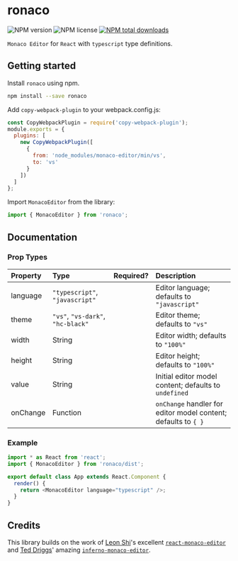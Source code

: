 # ronaco

![NPM version](https://img.shields.io/npm/v/ronaco.svg?style=flat)
![NPM license](https://img.shields.io/npm/l/ronaco.svg?style=flat)
[![NPM total downloads](https://img.shields.io/npm/dt/ronaco.svg?style=flat)](https://npmcharts.com/compare/ronaco?minimal=true)

`Monaco Editor` for `React` with `typescript` type definitions.

## Getting started

Install `ronaco` using npm.

```bash
npm install --save ronaco
```

Add `copy-webpack-plugin` to your webpack.config.js:

```javascript
const CopyWebpackPlugin = require('copy-webpack-plugin');
module.exports = {
  plugins: [
    new CopyWebpackPlugin([
      {
        from: 'node_modules/monaco-editor/min/vs',
        to: 'vs'
      }
    ])
  ]
};
```

Import `MonacoEditor` from the library:

```javascript
import { MonacoEditor } from 'ronaco';
```

## Documentation

### Prop Types

| Property | Type | Required? | Description |
|:---|:---|:---:|:---|
| language | `"typescript"`, `"javascript"` |  | Editor language; defaults to `"javascript"` |
| theme | `"vs"`, `"vs-dark"`, `"hc-black"` |  | Editor theme; defaults to `"vs"` |
| width | String |  | Editor width; defaults to `"100%"` |
| height | String |  | Editor height; defaults to `"100%"` |
| value | String |  | Initial editor model content; defaults to `undefined` |
| onChange | Function |  | `onChange` handler for editor model content; defaults to `{ }` |

### Example

```javascript
import * as React from 'react';
import { MonacoEditor } from 'ronaco/dist';

export default class App extends React.Component {
  render() {
    return <MonacoEditor language="typescript" />;
  }
}
```

## Credits

This library builds on the work of [Leon Shi](https://github.com/superRaytin)'s excellent [`react-monaco-editor`](https://github.com/superRaytin/react-monaco-editor) and [Ted Driggs](https://github.com/TedDriggs)' amazing [`inferno-monaco-editor`](https://github.com/TedDriggs/inferno-monaco-editor).
